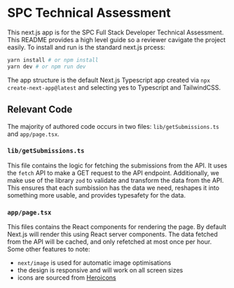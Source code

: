 # SPC Technical Assessment

This next.js app is for the SPC Full Stack Developer Technical Assessment. This README provides a high level guide so a reviewer cavigate the project easily. To install and run is the standard next.js prcess:

```bash
yarn install # or npm install
yarn dev # or npm run dev
```

The app structure is the default Next.js Typescript app created via `npx create-next-app@latest` and selecting yes to Typescript and TailwindCSS.

## Relevant Code

The majority of authored code occurs in two files: `lib/getSubmissions.ts` and `app/page.tsx`.

### `lib/getSubmissions.ts`

This file contains the logic for fetching the submissions from the API. It uses the `fetch` API to make a GET request to the API endpoint. Additionally, we make use of the library `zod` to validate and transform the data from the API. This ensures that each sumbission has the data we need, reshapes it into something more usable, and provides typesafety for the data.

### `app/page.tsx`

This files contains the React components for rendering the page. By default Next.js will render this using React server components. The data fetched from the API will be cached, and only refetched at most once per hour. Some other features to note:
* `next/image` is used for automatic image optimisations
* the design is responsive and will work on all screen sizes
* icons are sourced from [Heroicons](https://heroicons.com/)
